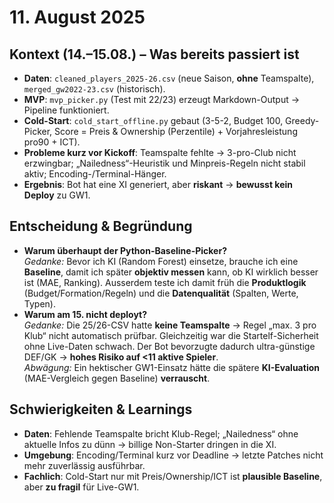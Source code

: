 # 11. August 2025

## Kontext (14.–15.08.) – Was bereits passiert ist
- **Daten**: `cleaned_players_2025-26.csv` (neue Saison, **ohne** Teamspalte), `merged_gw2022-23.csv` (historisch).
- **MVP**: `mvp_picker.py` (Test mit 22/23) erzeugt Markdown-Output → Pipeline funktioniert.
- **Cold-Start**: `cold_start_offline.py` gebaut (3-5-2, Budget 100, Greedy-Picker, Score = Preis & Ownership (Perzentile) + Vorjahresleistung pro90 + ICT).
- **Probleme kurz vor Kickoff**: Teamspalte fehlte → 3-pro-Club nicht erzwingbar; „Nailedness“-Heuristik und Minpreis-Regeln nicht stabil aktiv; Encoding-/Terminal-Hänger.
- **Ergebnis**: Bot hat eine XI generiert, aber **riskant** → **bewusst kein Deploy** zu GW1.

## Entscheidung & Begründung
- **Warum überhaupt der Python-Baseline-Picker?**  
  *Gedanke:* Bevor ich KI (Random Forest) einsetze, brauche ich eine **Baseline**, damit ich später **objektiv messen** kann, ob KI wirklich besser ist (MAE, Ranking). Ausserdem teste ich damit früh die **Produktlogik** (Budget/Formation/Regeln) und die **Datenqualität** (Spalten, Werte, Typen).
- **Warum am 15. nicht deployt?**  
  *Gedanke:* Die 25/26-CSV hatte **keine Teamspalte** → Regel „max. 3 pro Klub“ nicht automatisch prüfbar. Gleichzeitig war die Startelf-Sicherheit ohne Live-Daten schwach. Der Bot bevorzugte dadurch ultra-günstige DEF/GK → **hohes Risiko auf <11 aktive Spieler**.  
  *Abwägung:* Ein hektischer GW1-Einsatz hätte die spätere **KI-Evaluation** (MAE-Vergleich gegen Baseline) **verrauscht**.

## Schwierigkeiten & Learnings
- **Daten**: Fehlende Teamspalte bricht Klub-Regel; „Nailedness“ ohne aktuelle Infos zu dünn → billige Non-Starter dringen in die XI.
- **Umgebung**: Encoding/Terminal kurz vor Deadline → letzte Patches nicht mehr zuverlässig ausführbar.
- **Fachlich**: Cold-Start nur mit Preis/Ownership/ICT ist **plausible Baseline**, aber **zu fragil** für Live-GW1.



